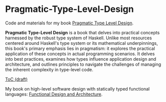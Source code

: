 # Pragmatic-Type-Level-Design

Code and materials for my book [Pragmatic Type Level Design](https://leanpub.com/pragmatic-type-level-design).


**Pragmatic Type-Level Design** is a book that delves into practical concepts harnessed by the robust type system of Haskell. Unlike most resources centered around Haskell's type system or its mathematical underpinnings, this book's primary emphasis lies in pragmatism: it explores the practical application of these concepts in actual programming scenarios. It delves into best practices, examines how types influence application design and architecture, and outlines principles to navigate the challenges of managing the inherent complexity in type-level code.

[ToC (draft)](https://docs.google.com/document/d/1eCZKPeq5tiRzY8QyxcgYlKXTGaPLWCVboAaaUEfC_D0/edit?usp=sharing)

My book on high-level software design with statically typed functional languages: [Functional Design and Architecture](https://www.manning.com/books/functional-design-and-architecture).
